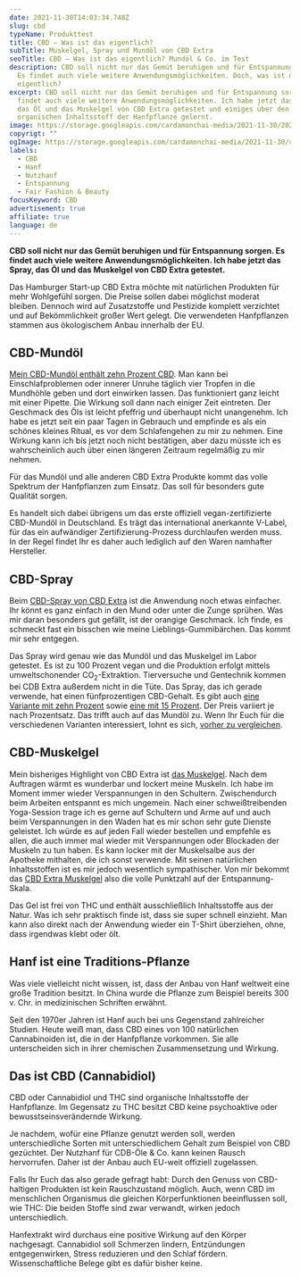 ```yaml
---
date: 2021-11-30T14:03:34.748Z
slug: cbd
typeName: Produkttest
title: CBD – Was ist das eigentlich?
subTitle: Muskelgel, Spray und Mundöl von CBD Extra
seoTitle: CBD – Was ist das eigentlich? Mundöl & Co. im Test
description: CBD soll nicht nur das Gemüt beruhigen und für Entspannung sorgen.
  Es findet auch viele weitere Anwendungsmöglichkeiten. Doch, was ist das
  eigentlich?
excerpt: CBD soll nicht nur das Gemüt beruhigen und für Entspannung sorgen. Es
  findet auch viele weitere Anwendungsmöglichkeiten. Ich habe jetzt das Spray,
  das Öl und das Muskelgel von CBD Extra getestet und einiges über den
  organischen Inhaltsstoff der Hanfpflanze gelernt.
image: https://storage.googleapis.com/cardamonchai-media/2021-11-30/2021-10-26-produkttest-31-cbd-jpg-imagine-f8f8f8_7aa4b5_1024_768/640.webp
copyrigt: ""
ogImage: https://storage.googleapis.com/cardamonchai-media/2021-11-30/cbd-fb-png-imagine-0888c8_71a4ba_1200_628/640.webp
labels:
  - CBD
  - Hanf
  - Nutzhanf
  - Entspannung
  - Fair Fashion & Beauty
focusKeyword: CBD
advertisement: true
affiliate: true
language: de
---
```

**CBD soll nicht nur das Gemüt beruhigen und für Entspannung sorgen. Es findet auch viele weitere Anwendungsmöglichkeiten. Ich habe jetzt das Spray, das Öl und das Muskelgel von CBD Extra getestet.**

Das Hamburger Start-up CBD Extra möchte mit natürlichen Produkten für mehr Wohlgefühl sorgen. Die Preise sollen dabei möglichst moderat bleiben. Dennoch wird auf Zusatzstoffe und Pestizide komplett verzichtet und auf Bekömmlichkeit großer Wert gelegt. Die verwendeten Hanfpflanzen stammen aus ökologischem Anbau innerhalb der EU.

## CBD-Mundöl

[Mein CBD-Mundöl enthält zehn Prozent CBD](https://t.adcell.com/p/click?promoId=185437&slotId=80259&param0=https%3A%2F%2Fcbd-extra.de%2Fproducts%2Fcbd-oel-10). Man kann bei Einschlafproblemen oder innerer Unruhe täglich vier Tropfen in die Mundhöhle geben und dort einwirken lassen. Das funktioniert ganz leicht mit einer Pipette. Die Wirkung soll dann nach einiger Zeit eintreten. Der Geschmack des Öls ist leicht pfeffrig und überhaupt nicht unangenehm. Ich habe es jetzt seit ein paar Tagen in Gebrauch und empfinde es als ein schönes kleines Ritual, es vor dem Schlafengehen zu mir zu nehmen. Eine Wirkung kann ich bis jetzt noch nicht bestätigen, aber dazu müsste ich es wahrscheinlich auch über einen längeren Zeitraum regelmäßig zu mir nehmen.

Für das Mundöl und alle anderen CBD Extra Produkte kommt das volle Spektrum der Hanfpflanzen zum Einsatz. Das soll für besonders gute Qualität sorgen.

Es handelt sich dabei übrigens um das erste offiziell vegan-zertifizierte CBD-Mundöl in Deutschland. Es trägt das international anerkannte V-Label, für das ein aufwändiger Zertifizierung-Prozess durchlaufen werden muss. In der Regel findet Ihr es daher auch lediglich auf den Waren namhafter Hersteller.

## CBD-Spray

Beim [CBD-Spray von CBD Extra](https://t.adcell.com/p/click?promoId=185437&slotId=80259&param0=https%3A%2F%2Fcbd-extra.de%2Fproducts%2Fpremium-spray-5-cbd) ist die Anwendung noch etwas einfacher. Ihr könnt es ganz einfach in den Mund oder unter die Zunge sprühen. Was mir daran besonders gut gefällt, ist der orangige Geschmack. Ich finde, es schmeckt fast ein bisschen wie meine Lieblings-Gummibärchen. Das kommt mir sehr entgegen.

Das Spray wird genau wie das Mundöl und das Muskelgel im Labor getestet. Es ist zu 100 Prozent vegan und die Produktion erfolgt mittels umweltschonender CO<sub>2</sub>-Extraktion. Tierversuche und Gentechnik kommen bei CDB Extra außerdem nicht in die Tüte. Das Spray, das ich gerade verwende, hat einen fünfprozentigen CBD-Gehalt. Es gibt auch [eine Variante mit zehn Prozent](https://t.adcell.com/p/click?promoId=185437&slotId=80259&param0=https%3A%2F%2Fcbd-extra.de%2Fproducts%2Fpremium-spray-10-cbd) sowie [eine mit 15 Prozent](https://t.adcell.com/p/click?promoId=185437&slotId=80259&param0=https%3A%2F%2Fcbd-extra.de%2Fproducts%2Fpremium-spray-15-cbd). Der Preis variiert je nach Prozentsatz. Das trifft auch auf das Mundöl zu. Wenn Ihr Euch für die verschiedenen Varianten interessiert, lohnt es sich, [vorher zu vergleichen](https://t.adcell.com/p/click?promoId=185437&slotId=80259&param0=https%3A%2F%2Fcbd-extra.de%2Fcollections%2Fcbd-oel).

## CBD-Muskelgel

Mein bisheriges Highlight von CBD Extra ist [das Muskelgel](https://t.adcell.com/p/click?promoId=185437&slotId=80259&param0=https%3A%2F%2Fcbd-extra.de%2Fproducts%2Fcbd-muskelsalbe-warmend-50ml). Nach dem Auftragen wärmt es wunderbar und lockert meine Muskeln. Ich habe im Moment immer wieder Verspannungen in den Schultern. Zwischendurch beim Arbeiten entspannt es mich ungemein. Nach einer schweißtreibenden Yoga-Session trage ich es gerne auf Schultern und Arme auf und auch beim Verspannungen in den Waden hat es mir schon sehr gute Dienste geleistet. Ich würde es auf jeden Fall wieder bestellen und empfehle es allen, die auch immer mal wieder mit Verspannungen oder Blockaden der Muskeln zu tun haben. Es kann locker mit der Muskelsalbe aus der Apotheke mithalten, die ich sonst verwende. Mit seinen natürlichen Inhaltsstoffen ist es mir jedoch wesentlich sympathischer. Von mir bekommt das [CBD Extra Muskelgel](https://t.adcell.com/p/click?promoId=185437&slotId=80259&param0=https%3A%2F%2Fcbd-extra.de%2Fproducts%2Fcbd-muskelsalbe-warmend-50ml) also die volle Punktzahl auf der Entspannung-Skala.

Das Gel ist frei von THC und enthält ausschließlich Inhaltsstoffe aus der Natur. Was ich sehr praktisch finde ist, dass sie super schnell einzieht. Man kann also direkt nach der Anwendung wieder ein T-Shirt überziehen, ohne, dass irgendwas klebt oder ölt.

<Gallery name="cbd-1" />

## Hanf ist eine Traditions-Pflanze

Was viele vielleicht nicht wissen, ist, dass der Anbau von Hanf weltweit eine große Tradition besitzt. In China wurde die Pflanze zum Beispiel bereits 300 v. Chr. in medizinischen Schriften erwähnt.

Seit den 1970er Jahren ist Hanf auch bei uns Gegenstand zahlreicher Studien. Heute weiß man, dass CBD eines von 100 natürlichen Cannabinoiden ist, die in der Hanfpflanze vorkommen. Sie alle unterscheiden sich in ihrer chemischen Zusammensetzung und Wirkung.

## Das ist CBD (Cannabidiol) 

CBD oder Cannabidiol und THC sind organische Inhaltsstoffe der Hanfpflanze. Im Gegensatz zu THC besitzt CBD keine psychoaktive oder bewusstseinsverändernde Wirkung. 

Je nachdem, wofür eine Pflanze genutzt werden soll, werden unterschiedliche Sorten mit unterschiedlichem Gehalt zum Beispiel von CBD gezüchtet. Der Nutzhanf für CDB-Öle & Co. kann keinen Rausch hervorrufen. Daher ist der Anbau auch EU-weit offiziell zugelassen.

Falls Ihr Euch das also gerade gefragt habt: Durch den Genuss von CBD-haltigen Produkten ist kein Rauschzustand möglich. Auch, wenn CBD im menschlichen Organismus die gleichen Körperfunktionen beeinflussen soll, wie THC: Die beiden Stoffe sind zwar verwandt, wirken jedoch unterschiedlich.

Hanfextrakt wird durchaus eine positive Wirkung auf den Körper nachgesagt. Cannabidiol soll Schmerzen lindern, Entzündungen entgegenwirken, Stress reduzieren und den Schlaf fördern. Wissenschaftliche Belege gibt es dafür bisher keine.

<Gallery name="cbd-2" />